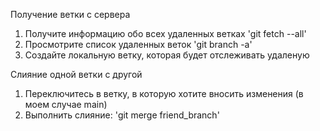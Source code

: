 Получение ветки с сервера
1. Получите информацию обо всех удаленных ветках 'git fetch --all'
2. Просмотрите список удаленных веток 'git branch -a'
3. Создайте локальную ветку, которая будет отслеживать удаленую

Слияние одной ветки с другой
1. Переключитесь в ветку, в которую хотите вносить изменения (в моем случае main)
2. Выполнить слияние: 'git merge friend_branch'
